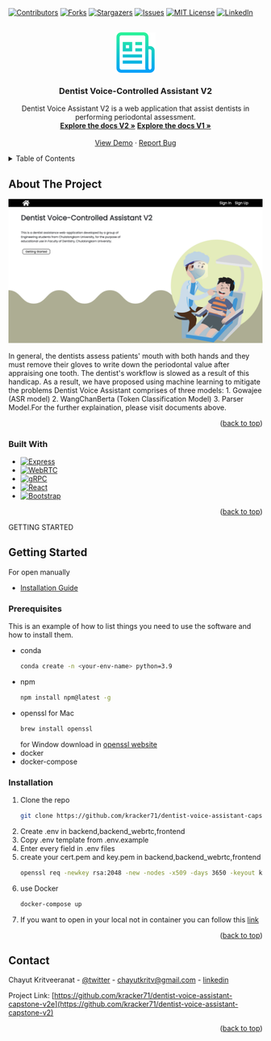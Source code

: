 <!-- Improved compatibility of back to top link: See: https://github.com/othneildrew/Best-README-Template/pull/73 -->
<a name="readme-top"></a>
<!--
*** Thanks for checking out the Best-README-Template. If you have a suggestion
*** that would make this better, please fork the repo and create a pull request
*** or simply open an issue with the tag "enhancement".
*** Don't forget to give the project a star!
*** Thanks again! Now go create something AMAZING! :D
-->



<!-- PROJECT SHIELDS -->
<!--
*** I'm using markdown "reference style" links for readability.
*** Reference links are enclosed in brackets [ ] instead of parentheses ( ).
*** See the bottom of this document for the declaration of the reference variables
*** for contributors-url, forks-url, etc. This is an optional, concise syntax you may use.
*** https://www.markdownguide.org/basic-syntax/#reference-style-links
-->
[![Contributors][contributors-shield]][contributors-url]
[![Forks][forks-shield]][forks-url]
[![Stargazers][stars-shield]][stars-url]
[![Issues][issues-shield]][issues-url]
[![MIT License][license-shield]][license-url]
[![LinkedIn][linkedin-shield]][linkedin-url]



<!-- PROJECT LOGO -->
<br />
<div align="center">
  <a href="https://github.com/kracker71/dentist-voice-assistant-capstone-v2">
    <img src="images/logo.png" alt="Logo" width="80" height="80">
  </a>

<h3 align="center">Dentist Voice-Controlled Assistant V2</h3>

  <p align="center">
    Dentist Voice Assistant V2 is a web application that assist dentists in performing periodontal assessment.
    <br />
    <a href="https://www.canva.com/design/DAFzZ6wAV2Y/1AeBI10hIzopiv0iigN5hg/edit?utm_content=DAFzZ6wAV2Y&utm_campaign=designshare&utm_medium=link2&utm_source=sharebutton"><strong>Explore the docs V2 »</strong></a>
    <a href="https://www.canva.com/design/DAFrH4iP0lg/6BK32c5DdeqhZs2YEcVszg/view?utm_content=DAFrH4iP0lg&utm_campaign=designshare&utm_medium=link&utm_source=publishsharelink)"><strong>Explore the docs V1 »</strong></a>
    <br />
    <br />
    <a href="https://drive.google.com/file/d/1CVUm5IdGeJvlQm6N6i1o4ZG_H2Zq00qI/view">View Demo</a>
    ·
    <a href="https://github.com/kracker71/dentist-voice-assistant-capstone-v2/issues">Report Bug</a>
    <!-- · -->
    <!-- <a href="https://github.com/kracker71/dentist-voice-assistant-capstone-v2/issues">Request Feature</a> -->
  </p>
</div>



<!-- TABLE OF CONTENTS -->
<details>
  <summary>Table of Contents</summary>
  <ol>
    <li>
      <a href="#about-the-project">About The Project</a>
      <ul>
        <li><a href="#built-with">Built With</a></li>
      </ul>
    </li>
    <li>
      <a href="#getting-started">Getting Started</a>
      <ul>
        <li><a href="#prerequisites">Prerequisites</a></li>
        <li><a href="#installation">Installation</a></li>
      </ul>
    </li>
    <!-- <li><a href="#usage">Usage</a></li> -->
    <!-- <li><a href="#roadmap">Roadmap</a></li> -->
    <!-- <li><a href="#contributing">Contributing</a></li>
    <li><a href="#license">License</a></li> -->
    <li><a href="#contact">Contact</a></li>
    <!-- <li><a href="#acknowledgments">Acknowledgments</a></li> -->
  </ol>
</details>



<!-- ABOUT THE PROJECT -->
## About The Project

[![Product Name Screen Shot][product-screenshot]](https://184.169.184.84:5001)

In general, the dentists assess patients' mouth with both hands and they must remove their gloves to write down the periodontal value after appraising one tooth. The dentist's workflow is slowed as a result of this handicap. As a result, we have proposed using machine learning to mitigate the problems
Dentist Voice Assistant comprises of three models: 1. Gowajee (ASR model) 2. WangChanBerta (Token Classification Model) 3. Parser Model.For the further explaination, please visit documents above.

<p align="right">(<a href="#readme-top">back to top</a>)</p>



### Built With

* [![Express][Express.js]][Express-url]
* [![WebRTC][WebRTC]][WebRTC-url]
* [![gRPC][gRPC]][gRPC-url]
* [![React][React.js]][React-url]
* [![Bootstrap][Bootstrap.com]][Bootstrap-url]


<p align="right">(<a href="#readme-top">back to top</a>)</p>



GETTING STARTED
## Getting Started

For open manually
* [Installation Guide](https://docs.google.com/document/d/1Bret9-gSYwNU_Z3NNdwDi6Qz_OoOCxlHNF7yMsVefwM/edit?usp=sharing)

### Prerequisites

This is an example of how to list things you need to use the software and how to install them.
* conda
  ```sh
  conda create -n <your-env-name> python=3.9
  ```
* npm
  ```sh
  npm install npm@latest -g
  ```
* openssl
  for Mac
  ```sh
  brew install openssl
  ```
  for Window download in [openssl website](https://www.openssl.org/)
* docker
* docker-compose

  


### Installation

1. Clone the repo
   ```sh
   git clone https://github.com/kracker71/dentist-voice-assistant-capstone-v2.git
   ```
2. Create .env in backend,backend_webrtc,frontend
3. Copy .env template from .env.example
4. Enter every field in .env files
5. create your cert.pem and key.pem in backend,backend_webrtc,frontend
   ```sh
   openssl req -newkey rsa:2048 -new -nodes -x509 -days 3650 -keyout key.pem -out cert.pem
   ```
6. use Docker
    ```sh
    docker-compose up
    ```
7. If you want to open in your local not in container you can follow this [link](https://docs.google.com/document/d/1Bret9-gSYwNU_Z3NNdwDi6Qz_OoOCxlHNF7yMsVefwM/edit?usp=sharing)

<p align="right">(<a href="#readme-top">back to top</a>)</p>



<!-- USAGE EXAMPLES -->
<!-- ## Usage

Use this space to show useful examples of how a project can be used. Additional screenshots, code examples and demos work well in this space. You may also link to more resources.

_For more examples, please refer to the [Documentation](https://example.com)_

<p align="right">(<a href="#readme-top">back to top</a>)</p> -->



<!-- ROADMAP
## Roadmap

- [ ] Feature 1
- [ ] Feature 2
- [ ] Feature 3
    - [ ] Nested Feature

See the [open issues](https://github.com/kracker71/dentist-voice-assistant-capstone-v2/issues) for a full list of proposed features (and known issues).

<p align="right">(<a href="#readme-top">back to top</a>)</p> -->



<!-- CONTRIBUTING
## Contributing

Contributions are what make the open source community such an amazing place to learn, inspire, and create. Any contributions you make are **greatly appreciated**.

If you have a suggestion that would make this better, please fork the repo and create a pull request. You can also simply open an issue with the tag "enhancement".
Don't forget to give the project a star! Thanks again!

1. Fork the Project
2. Create your Feature Branch (`git checkout -b feature/AmazingFeature`)
3. Commit your Changes (`git commit -m 'Add some AmazingFeature'`)
4. Push to the Branch (`git push origin feature/AmazingFeature`)
5. Open a Pull Request

<p align="right">(<a href="#readme-top">back to top</a>)</p> -->



<!-- LICENSE -->
<!-- ## License

Distributed under the MIT License. See `LICENSE.txt` for more information.

<p align="right">(<a href="#readme-top">back to top</a>)</p> -->



<!-- CONTACT -->
## Contact

Chayut Kritveeranat - [@twitter](https://twitter.com/ChayutKrit) - [chayutkritv@gmail.com](chayutkritv@gmail.com) - [linkedin](http://www.linkedin.com/in/chayut-au)

Project Link: [https://github.com/kracker71/dentist-voice-assistant-capstone-v2e](https://github.com/kracker71/dentist-voice-assistant-capstone-v2)

<p align="right">(<a href="#readme-top">back to top</a>)</p>



<!-- ACKNOWLEDGMENTS
## Acknowledgments

* []()
* []()
* []()

<p align="right">(<a href="#readme-top">back to top</a>)</p> -->



<!-- MARKDOWN LINKS & IMAGES -->
<!-- https://www.markdownguide.org/basic-syntax/#reference-style-links -->
[contributors-shield]: https://img.shields.io/github/contributors/kracker71/dentist-voice-assistant-capstone-v2.svg?style=for-the-badge
[contributors-url]: https://github.com/kracker71/dentist-voice-assistant-capstone-v2/graphs/contributors
[forks-shield]: https://img.shields.io/github/forks/kracker71/dentist-voice-assistant-capstone-v2.svg?style=for-the-badge
[forks-url]: https://github.com/kracker71/dentist-voice-assistant-capstone-v2/network/members
[stars-shield]: https://img.shields.io/github/stars/kracker71/dentist-voice-assistant-capstone-v2.svg?style=for-the-badge
[stars-url]: https://github.com/kracker71/dentist-voice-assistant-capstone-v2/stargazers
[issues-shield]: https://img.shields.io/github/issues/kracker71/dentist-voice-assistant-capstone-v2.svg?style=for-the-badge
[issues-url]: https://github.com/kracker71/dentist-voice-assistant-capstone-v2/issues
[license-shield]: https://img.shields.io/github/license/kracker71/dentist-voice-assistant-capstone-v2.svg?style=for-the-badge
[license-url]: https://github.com/kracker71/dentist-voice-assistant-capstone-v2/blob/master/LICENSE.txt
[linkedin-shield]: https://img.shields.io/badge/-LinkedIn-black.svg?style=for-the-badge&logo=linkedin&colorB=555
[linkedin-url]: http://www.linkedin.com/in/chayut-au
[product-screenshot]: images/screenshot.jpg
[Next.js]: https://img.shields.io/badge/next.js-000000?style=for-the-badge&logo=nextdotjs&logoColor=white
[Next-url]: https://nextjs.org/
[React.js]: https://img.shields.io/badge/React-20232A?style=for-the-badge&logo=react&logoColor=61DAFB
[React-url]: https://reactjs.org/
[Vue.js]: https://img.shields.io/badge/Vue.js-35495E?style=for-the-badge&logo=vuedotjs&logoColor=4FC08D
[Vue-url]: https://vuejs.org/
[Angular.io]: https://img.shields.io/badge/Angular-DD0031?style=for-the-badge&logo=angular&logoColor=white
[Angular-url]: https://angular.io/
[Svelte.dev]: https://img.shields.io/badge/Svelte-4A4A55?style=for-the-badge&logo=svelte&logoColor=FF3E00
[Svelte-url]: https://svelte.dev/
[Laravel.com]: https://img.shields.io/badge/Laravel-FF2D20?style=for-the-badge&logo=laravel&logoColor=white
[Laravel-url]: https://laravel.com
[Bootstrap.com]: https://img.shields.io/badge/Bootstrap-563D7C?style=for-the-badge&logo=bootstrap&logoColor=white
[Bootstrap-url]: https://getbootstrap.com
[JQuery.com]: https://img.shields.io/badge/jQuery-0769AD?style=for-the-badge&logo=jquery&logoColor=white
[JQuery-url]: https://jquery.com 
[Express-url]: https://expressjs.com/
[Express.js]: https://img.shields.io/badge/Express.js-404D59?style=for-the-badge
[WebRTC-url]:https://webrtc.org/
[WebRTC]:https://img.shields.io/badge/WebRTC-yellow?logo=webrtc
[gRPC-url]:https://grpc.io/
[gRPC]:https://img.shields.io/badge/gRPC-blue?logo=goodreads



